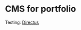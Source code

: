 # CMS for portfolio

Testing: [Directus](https://directus.io/docs/getting-started/create-a-project#docker-installation)

